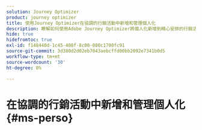 ```yaml
---
solution: Journey Optimizer
product: journey optimizer
title: 使用Journey Optimizer在協調的行銷活動中新增和管理個人化
description: 瞭解如何使用Adobe Journey Optimizer將個人化新增到精心安排的行銷活動中
hide: true
hidefromtoc: true
exl-id: f148440d-1c45-408f-8c00-080c1700fc91
source-git-commit: 3d380d2d02eb7043aebcffd00bb2092e7341b0d5
workflow-type: tm+mt
source-wordcount: '30'
ht-degree: 0%

---
```


# 在協調的行銷活動中新增和管理個人化 {#ms-perso}
